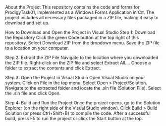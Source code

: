 About the Project
This repository contains the code and forms for ProdigyTask01, implemented as a Windows Forms Application in C#. The project includes all necessary files packaged in a ZIP file,
making it easy to download and set up.

How to Download and Open the Project in Visual Studio
Step 1: Download the Repository
Click the green Code button at the top right of this repository.
Select Download ZIP from the dropdown menu.
Save the ZIP file to a location on your computer.

Step 2: Extract the ZIP File
Navigate to the location where you downloaded the ZIP file.
Right-click on the ZIP file and select Extract All....
Choose a folder to extract the contents and click Extract.

Step 3: Open the Project in Visual Studio
Open Visual Studio on your system.
Click on File in the top menu.
Select Open > Project/Solution.
Navigate to the extracted folder and locate the .sln file (Solution File).
Select the .sln file and click Open.

Step 4: Build and Run the Project
Once the project opens, go to the Solution Explorer (on the right side of the Visual Studio window).
Click Build > Build Solution (or press Ctrl+Shift+B) to compile the code.
After a successful build, press F5 to run the project or click the Start button at the top.

